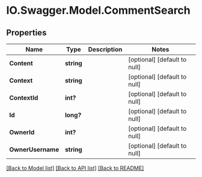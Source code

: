 # IO.Swagger.Model.CommentSearch
## Properties

Name | Type | Description | Notes
------------ | ------------- | ------------- | -------------
**Content** | **string** |  | [optional] [default to null]
**Context** | **string** |  | [optional] [default to null]
**ContextId** | **int?** |  | [optional] [default to null]
**Id** | **long?** |  | [optional] [default to null]
**OwnerId** | **int?** |  | [optional] [default to null]
**OwnerUsername** | **string** |  | [optional] [default to null]

[[Back to Model list]](../README.md#documentation-for-models) [[Back to API list]](../README.md#documentation-for-api-endpoints) [[Back to README]](../README.md)

